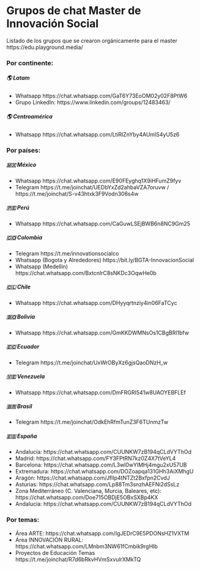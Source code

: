 <h1>Grupos de chat Master de Innovación Social</h1>
<p>Listado de los grupos que se crearon orgánicamente para el master https://edu.playground.media/</p>

<h3>Por continente:</h3>

<h5>🌎 Latam</h5>
<ul>
  <li>Whatsapp https://chat.whatsapp.com/GaT6Y73EoOM02y02F8PtW6</li>
  <li>Grupo LinkedIn: https://www.linkedin.com/groups/12483463/ </li>
</ul>

<h5>🌎 Centroamérica</h5>
<ul>
  <li>Whatsapp https://chat.whatsapp.com/LtiRIZnYby4AUmlS4yU5z6</li>
</ul>

<h3>Por países:</h3>

<h5>🇲🇽 México</h5>
<ul>
  <li>Whatsapp https://chat.whatsapp.com/E90FEyghq1X9iHFumZ9fyv</li>
  <li>Telegram https://t.me/joinchat/UEDbYxZd2ahbaVZA7oruvw / https://t.me/joinchat/S-v43htxk3F9Vodn306s4w</li>
</ul>

<h5>🇵🇪 Perú</h5>
<ul>
  <li>Whatsapp https://chat.whatsapp.com/CaGuwLSEjBWB6n8NC9Gm25</li>
</ul>

<h5>🇨🇴 Colombia</h5>
<ul>
  <li>Telegram https://t.me/innovationsocialco</li>
  <li>Whatsapp (Bogota y Alrededores) https://bit.ly/BGTA-InnovacionSocial </li>
  <li>Whatsapp (Medellin) https://chat.whatsapp.com/BxtcnlrC8sNKDc3OqwHe0b</li>
</ul>

<h5>🇨🇱 Chile</h5>
<ul>
  <li>Whatsapp https://chat.whatsapp.com/DHyyqrtnziy4in06FaTCyc</li>
</ul>

<h5>🇧🇴 Bolivia</h5>
<ul>
  <li>Whatsapp https://chat.whatsapp.com/GmKKDWMNsOs1CBgBRl1bfw</li>
</ul>

<h5>🇪🇨 Ecuador</h5>
<ul>
  <li>Telegram https://t.me/joinchat/UxWrOByXz6gjsQaoDNzH_w</li>
</ul>

<h5>🇻🇪 Venezuela</h5>
<ul>
  <li>Whatsapp https://chat.whatsapp.com/DmFRGRI541w8UAOYEBFLEf</li>
</ul>

<h5>🇧🇷 Brasil</h5>
<ul>
  <li>Telegram https://t.me/joinchat/OdkEhRfmTunZ3F6TUnmzTw</li>
</ul>

<h5>🇪🇸 España</h5>
<ul>
<li> Andalucía: https://chat.whatsapp.com/CUUNKW7zB194qCLdVYThOd </li>
<li> Madrid: https://chat.whatsapp.com/FY3FPtRN7kz0Z4X7tVeYL4 </li>
<li> Barcelona: https://chat.whatsapp.com/L3wl0wYlMHj4mgu2xU57UB </li>
<li> Extremadura: https://chat.whatsapp.com/DOZoapqa131GHh3AiXMhgU </li>
<li> Aragón: https://chat.whatsapp.com/JflIp4tNTZt2Bxfpn2CvdJ </li>
<li> Asturias: https://chat.whatsapp.com/Lp88Tm3snzhAEFNi2dSsLz </li>
<li> Zona Mediterráneo (C. Valenciana, Murcia, Baleares, etc): https://chat.whatsapp.com/Doe715OBDjE5OBxSXBp4KX </li>
<li> Andalucía: https://chat.whatsapp.com/CUUNKW7zB194qCLdVYThOd </li>
</ul>

<h3>Por temas:</h3>
<ul>
  <li>Área ARTE: https://chat.whatsapp.com/IgJEDrC9E5PDONsHZ1VXTM</li>
  <li>Área INNOVACIÓN RURAL: https://chat.whatsapp.com/LMnbm3NW61fCmbik9rgHIb</li>
  <li>Proyectos de Educación Temas https://t.me/joinchat/R7d6bRkvHVmSxvulrXMkTQ</li>
</ul> 
